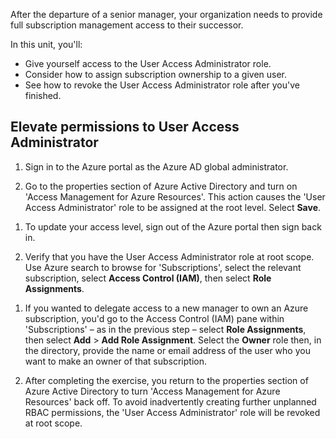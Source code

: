 After the departure of a senior manager, your organization needs to provide full subscription management access to their successor.

In this unit, you'll:
 - Give yourself access to the User Access Administrator role.
 - Consider how to assign subscription ownership to a given user.
 - See how to revoke the User Access Administrator role after you've finished.

## Elevate permissions to User Access Administrator

1. Sign in to the Azure portal as the Azure AD global administrator.

1. Go to the properties section of Azure Active Directory and turn on 'Access Management for Azure Resources'. This action causes the 'User Access Administrator' role to be assigned at the root level. <!--CE:PLEASE CHECK - I've added bold in these instructions where I think it's appropriate.-->Select **Save**.
<!--TODO: screenshot as per the first screenshot here https://docs.microsoft.com/en-us/azure/role-based-access-control/elevate-access-global-admin, but with the 'Access Management for Azure resources' section highlighted, it should be possible to do this within a single screenshot-->

1. To update your access level, sign out of the Azure portal then sign back in. 

1. Verify that you have the User Access Administrator role at root scope. Use Azure search to browse for 'Subscriptions', select the relevant subscription, select **Access Control (IAM)**, then select **Role Assignments**.
<!--TODO: include screenshot as per the third screenshot here https://docs.microsoft.com/en-us/azure/role-based-access-control/elevate-access-global-admin-->

1. If you wanted to delegate access to a new manager to own an Azure subscription, you'd go to the Access Control (IAM) pane within 'Subscriptions' – as in the previous step – select **Role Assignments**, then select **Add** > **Add Role Assignment**. Select the **Owner** role then, in the directory, provide the name or email address of the user who you want to make an owner of that subscription.

1. After completing the exercise, you return to the properties section of Azure Active Directory to turn 'Access Management for Azure Resources' back off. To avoid inadvertently creating further unplanned RBAC permissions, the 'User Access Administrator' role will be revoked at root scope. 